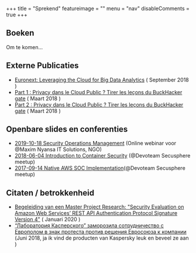 +++
title = "Sprekend"
featureimage = ""
menu = "nav"
disableComments = true
+++

## Boeken

Om te komen...

## Externe Publicaties

* [Euronext: Leveraging the Cloud for Big Data Analytics](https://www.devoteam.com/newsroom/leveraging-cloud-big-data-analytics-rex-form-euronext/) ( September 2018 )
* [Part 1 : Privacy dans le Cloud Public ? Tirer les leçons du BuckHacker gate](https://france.devoteam.com/newsroom/part-1-privacy-dans-le-cloud-public-tirer-les-lecons-du-buckhacker-gate-2/) ( Maart 2018 )
* [Part 2 : Privacy dans le Cloud Public ? Tirer les leçons du BuckHacker gate](https://france.devoteam.com/newsroom/part-2-privacy-dans-le-cloud-public-tirer-les-lecons-du-buckhacker-gate/) ( Maart 2018 )

## Openbare slides en conferenties

* [2019-10-18 Security Operations Management](https://github.com/Kharkovlanok/meetups/blob/master/2019-10-18%20Security%20Operations%20Management.pdf) (Online webinar voor @Maxim Nyansa IT Solutions, NGO)
* [2018-06-04 Introduction to Container Security](https://github.com/Kharkovlanok/meetups/blob/master/2018-06-04%20Introduction%20to%20Container%20Security.pdf) (@Devoteam Secusphere meetup)
* [2017-09-14 Native AWS SOC Implementation](https://github.com/Kharkovlanok/meetups/blob/master/2017-09-14%20Native%20AWS%20SOC%20Implementation.pdf)(@Devoteam Secusphere meetup)

## Citaten / betrokkenheid

* [Begeleiding van een Master Project Research: "Security Evaluation on Amazon Web Services’ REST API Authentication Protocol Signature Version 4"](https://work.delaat.net/rp/2019-2020/p65/presentation.pdf) ( Januari 2020 )
* [“Лаборатория Касперского” заморозила сотрудничество с Европолом в знак протеста против решения Евросоюза к компании](https://ekozlov.ru/2018/06/laboratorija-kasperskogo-zamorozila-sotrudnichestvo-s-evropolom-v-znak-protesta-protiv-reshenija-evrosojuza-k-kompanii/) (Juni 2018, ja ik vind de producten van Kaspersky leuk en beveel ze aan )